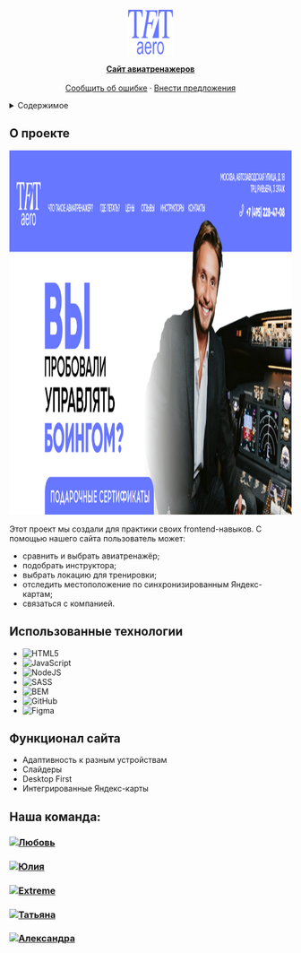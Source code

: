 
<!-- PROJECT LOGO -->
<br />
<div align="center">
  <a href="https://github.com/LoveBosikova/superproject.git">
    <img src="favicon/android-chrome-192x192.png" alt="Logo" width="80" height="80">
  </a>

  <p align="center">
    <a href="https://github.com/LoveBosikova/superproject.git"><strong>Сайт авиатренажеров</strong></a>
    <br />
    <br />
    <a href="https://github.com/LoveBosikova/superproject/issues">Сообщить об ошибке</a>
    ·
    <a href="https://github.com/LoveBosikova/superproject/issues">Внести предложения</a>
  </p>
</div>



<!-- TABLE OF CONTENTS -->
<details>
  <summary>Содержимое</summary>
  <ol>
    <li><a href="#о-проекте">О проекте</a></li>
    <li> <a href="#использованные-технологии">Использованные технологии</a></li>
    <li><a href="#функционал-сайта">Функционал сайта</a></li>
    <li><a href="#наша-команда">Наша команда</a></li>
  </ol>
</details>


## О проекте
<img src="assets/imgs/example.png" alt="Example" width="1894" height="650">

Этот проект мы создали для практики своих frontend-навыков. 
С помощью нашего сайта пользователь может:
* сравнить и выбрать авиатренажёр;
* подобрать инструктора;
* выбрать локацию для тренировки;
* отследить местоположение по синхронизированным Яндекс-картам;
* связаться с компанией.

## Использованные технологии

* ![HTML5](https://img.shields.io/badge/html5-%23E34F26.svg?style=for-the-badge&logo=html5&logoColor=white)
* ![JavaScript](https://img.shields.io/badge/javascript-%23323330.svg?style=for-the-badge&logo=javascript&logoColor=%23F7DF1E)
* ![NodeJS](https://img.shields.io/badge/node.js-6DA55F?style=for-the-badge&logo=node.js&logoColor=white)
* ![SASS](https://img.shields.io/badge/SASS-hotpink.svg?style=for-the-badge&logo=SASS&logoColor=white)
* ![BEM](https://img.shields.io/badge/BEM-%20-black)
* ![GitHub](https://img.shields.io/badge/github-%23121011.svg?style=for-the-badge&logo=github&logoColor=white)
* ![Figma](https://img.shields.io/badge/figma-%23F24E1E.svg?style=for-the-badge&logo=figma&logoColor=white)

## Функционал сайта
* Адаптивность к разным устройствам
* Слайдеры
* Desktop First
* Интегрированные Яндекс-карты

## Наша команда:

<h3>
  <a href="https://github.com/LoveBosikova">
    <img alt="Любовь" src="https://img.shields.io/badge/-Любовь-black?style=for-the-badge&logo=github&logoColor=white" />
  </a>
</h3>
<h3>
  <a href="https://github.com/ulia454012">
    <img alt="Юлия" src="https://img.shields.io/badge/-Юлия-black?style=for-the-badge&logo=github&logoColor=white" />
  </a>
</h3>
<h3>
  <a href="https://github.com/extreme67">
    <img alt="Extreme" src="https://img.shields.io/badge/-Extreme-black?style=for-the-badge&logo=github&logoColor=white" />
  </a>
</h3>
<h3>
  <a href="https://github.com/tatiana-kn">
    <img alt="Татьяна" src="https://img.shields.io/badge/-Татьяна-black?style=for-the-badge&logo=github&logoColor=white" />
  </a>
</h3>
<h3>
  <a href="https://github.com/AlexandraDeg">
    <img alt="Александра" src="https://img.shields.io/badge/-Александра-black?style=for-the-badge&logo=github&logoColor=white" />
  </a>
</h3>
